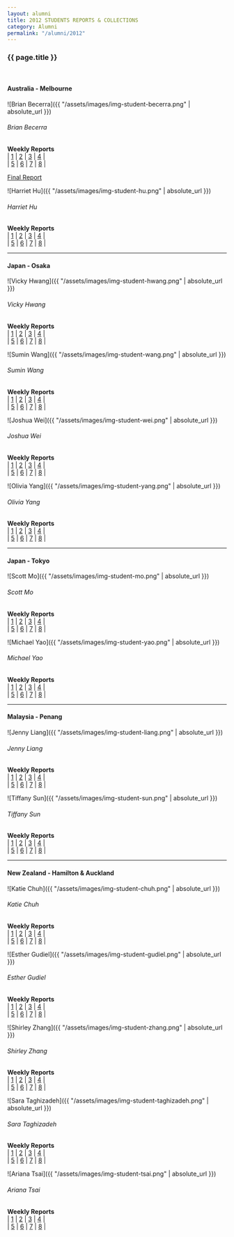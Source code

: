 ```yaml
---
layout: alumni
title: 2012 STUDENTS REPORTS & COLLECTIONS
category: Alumni
permalink: "/alumni/2012"
---
```


### {{ page.title }}
<br>

#### Australia - Melbourne

<div class="prime-people" markdown="1">

<div class="row">
<div class="col-2 text-center" markdown="1">
![Brian Becerra]({{ "/assets/images/img-student-becerra.png" | absolute_url }})

###### Brian Becerra

**Weekly Reports**
<br>
| [1](#)
| [2](#)
| [3](#)
| [4](#)
|<br>
| [5](#)
| [6](#)
| [7](#)
| [8](#)
|

[Final Report](#)

</div>

<div class="col-2 text-center" markdown="1">
![Harriet Hu]({{ "/assets/images/img-student-hu.png" | absolute_url }})

###### Harriet Hu

**Weekly Reports**
<br>
| [1](#)
| [2](#)
| [3](#)
| [4](#) 
|<br>
| [5](#)
| [6](#)
| [7](#)
| [8](#)
|

</div>

</div>


---


#### Japan - Osaka

<div class="prime-people" markdown="1">

<div class="row">
<div class="col-2 text-center" markdown="1">
![Vicky Hwang]({{ "/assets/images/img-student-hwang.png" | absolute_url }})

###### Vicky Hwang

**Weekly Reports**
<br>
| [1](#)
| [2](#)
| [3](#)
| [4](#)
|<br>
| [5](#)
| [6](#)
| [7](#)
| [8](#)
|

</div>

<div class="col-2 text-center" markdown="1">
![Sumin Wang]({{ "/assets/images/img-student-wang.png" | absolute_url }})

###### Sumin Wang

**Weekly Reports**
<br>
| [1](#)
| [2](#)
| [3](#)
| [4](#)
|<br>
| [5](#)
| [6](#)
| [7](#)
| [8](#)
|

</div>

<div class="col-2 text-center" markdown="1">
![Joshua Wei]({{ "/assets/images/img-student-wei.png" | absolute_url }})

###### Joshua Wei

**Weekly Reports**
<br>
| [1](#)
| [2](#)
| [3](#)
| [4](#)
|<br>
| [5](#)
| [6](#)
| [7](#)
| [8](#)
|

</div>

<div class="col-2 text-center" markdown="1">
![Olivia Yang]({{ "/assets/images/img-student-yang.png" | absolute_url }})

###### Olivia Yang

**Weekly Reports**
<br>
| [1](#)
| [2](#)
| [3](#)
| [4](#)
|<br>
| [5](#)
| [6](#)
| [7](#)
| [8](#)
|

</div>

</div>

---


#### Japan - Tokyo

<div class="prime-people" markdown="1">

<div class="row">
<div class="col-2 text-center" markdown="1">
![Scott Mo]({{ "/assets/images/img-student-mo.png" | absolute_url }})

###### Scott Mo

**Weekly Reports**
<br>
| [1](#)
| [2](#)
| [3](#)
| [4](#)
|<br>
| [5](#)
| [6](#)
| [7](#)
| [8](#)
|

</div>

<div class="col-2 text-center" markdown="1">
![Michael Yao]({{ "/assets/images/img-student-yao.png" | absolute_url }})

###### Michael Yao

**Weekly Reports**
<br>
| [1](#)
| [2](#)
| [3](#)
| [4](#)
|<br>
| [5](#)
| [6](#)
| [7](#)
| [8](#)
|

</div>

</div>

---


#### Malaysia - Penang

<div class="prime-people" markdown="1">

<div class="row">
<div class="col-2 text-center" markdown="1">
![Jenny Liang]({{ "/assets/images/img-student-liang.png" | absolute_url }})

###### Jenny Liang

**Weekly Reports**
<br>
| [1](#)
| [2](#)
| [3](#)
| [4](#)
|<br>
| [5](#)
| [6](#)
| [7](#)
| [8](#)
|

</div>

<div class="col-2 text-center" markdown="1">
![Tiffany Sun]({{ "/assets/images/img-student-sun.png" | absolute_url }})

###### Tiffany Sun

**Weekly Reports**
<br>
| [1](#)
| [2](#)
| [3](#)
| [4](#)
|<br>
| [5](#)
| [6](#)
| [7](#)
| [8](#)
|

</div>

</div>


---


#### New Zealand - Hamilton & Auckland

<div class="prime-people" markdown="1">

<div class="row">
<div class="col-2 text-center" markdown="1">
![Katie Chuh]({{ "/assets/images/img-student-chuh.png" | absolute_url }})

###### Katie Chuh

**Weekly Reports**
<br>
| [1](#)
| [2](#)
| [3](#)
| [4](#)
|<br>
| [5](#)
| [6](#)
| [7](#)
| [8](#)
|

</div>

<div class="col-2 text-center" markdown="1">
![Esther Gudiel]({{ "/assets/images/img-student-gudiel.png" | absolute_url }})

###### Esther Gudiel

**Weekly Reports**
<br>
| [1](#)
| [2](#)
| [3](#)
| [4](#)
|<br>
| [5](#)
| [6](#)
| [7](#)
| [8](#)
|

</div>

<div class="col-2 text-center" markdown="1">
![Shirley Zhang]({{ "/assets/images/img-student-zhang.png" | absolute_url }})

###### Shirley Zhang

**Weekly Reports**
<br>
| [1](#)
| [2](#)
| [3](#)
| [4](#)
|<br>
| [5](#)
| [6](#)
| [7](#)
| [8](#)
|

</div>


<div class="col-2 text-center" markdown="1">
![Sara Taghizadeh]({{ "/assets/images/img-student-taghizadeh.png" | absolute_url }})

###### Sara Taghizadeh

**Weekly Reports**
<br>
| [1](#)
| [2](#)
| [3](#)
| [4](#)
|<br>
| [5](#)
| [6](#)
| [7](#)
| [8](#)
|

</div>

<div class="col-2 text-center" markdown="1">
![Ariana Tsai]({{ "/assets/images/img-student-tsai.png" | absolute_url }})

###### Ariana Tsai

**Weekly Reports**
<br>
| [1](#)
| [2](#)
| [3](#)
| [4](#)
|<br>
| [5](#)
| [6](#)
| [7](#)
| [8](#)
|

</div>

</div>

